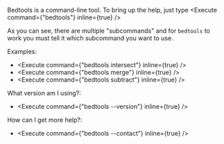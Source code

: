 <script>
import Execute from "components/Execute.svelte";
</script>

Bedtools is a command-line tool. To bring up the help, just type <Execute command={"bedtools"} inline={true} />

As you can see, there are multiple "subcommands" and for `bedtools` to work you must tell it which subcommand you want to use.

Examples: 

* <Execute command={"bedtools intersect"} inline={true} />
* <Execute command={"bedtools merge"} inline={true} />
* <Execute command={"bedtools subtract"} inline={true} />

What version am I using?: 

* <Execute command={"bedtools --version"} inline={true} />

How can I get more help?: 

* <Execute command={"bedtools --contact"} inline={true} />
